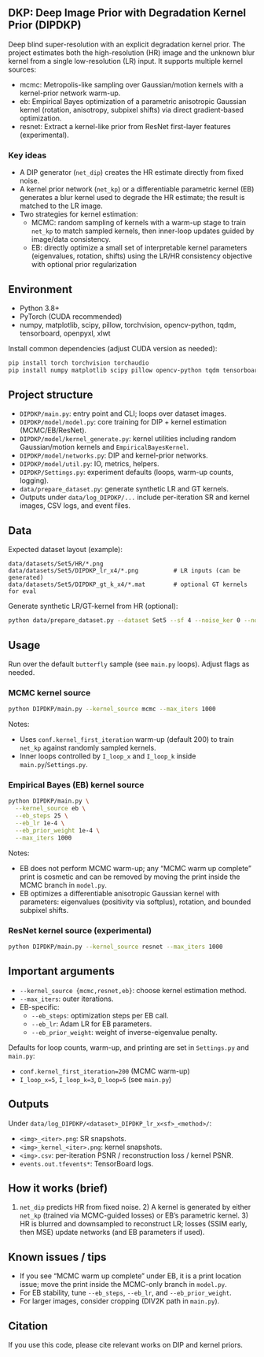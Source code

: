 ## DKP: Deep Image Prior with Degradation Kernel Prior (DIPDKP)

Deep blind super-resolution with an explicit degradation kernel prior. The project estimates both the high-resolution (HR) image and the unknown blur kernel from a single low-resolution (LR) input. It supports multiple kernel sources:
- mcmc: Metropolis-like sampling over Gaussian/motion kernels with a kernel-prior network warm-up.
- eb: Empirical Bayes optimization of a parametric anisotropic Gaussian kernel (rotation, anisotropy, subpixel shifts) via direct gradient-based optimization.
- resnet: Extract a kernel-like prior from ResNet first-layer features (experimental).

### Key ideas
- A DIP generator (`net_dip`) creates the HR estimate directly from fixed noise.
- A kernel prior network (`net_kp`) or a differentiable parametric kernel (EB) generates a blur kernel used to degrade the HR estimate; the result is matched to the LR image.
- Two strategies for kernel estimation:
  - MCMC: random sampling of kernels with a warm-up stage to train `net_kp` to match sampled kernels, then inner-loop updates guided by image/data consistency.
  - EB: directly optimize a small set of interpretable kernel parameters (eigenvalues, rotation, shifts) using the LR/HR consistency objective with optional prior regularization

## Environment
- Python 3.8+
- PyTorch (CUDA recommended)
- numpy, matplotlib, scipy, pillow, torchvision, opencv-python, tqdm, tensorboard, openpyxl, xlwt

Install common dependencies (adjust CUDA version as needed):
```bash
pip install torch torchvision torchaudio
pip install numpy matplotlib scipy pillow opencv-python tqdm tensorboard openpyxl xlwt
```

## Project structure
- `DIPDKP/main.py`: entry point and CLI; loops over dataset images.
- `DIPDKP/model/model.py`: core training for DIP + kernel estimation (MCMC/EB/ResNet).
- `DIPDKP/model/kernel_generate.py`: kernel utilities including random Gaussian/motion kernels and `EmpiricalBayesKernel`.
- `DIPDKP/model/networks.py`: DIP and kernel-prior networks.
- `DIPDKP/model/util.py`: IO, metrics, helpers.
- `DIPDKP/Settings.py`: experiment defaults (loops, warm-up counts, logging).
- `data/prepare_dataset.py`: generate synthetic LR and GT kernels.
- Outputs under `data/log_DIPDKP/...` include per-iteration SR and kernel images, CSV logs, and event files.

## Data
Expected dataset layout (example):
```
data/datasets/Set5/HR/*.png
data/datasets/Set5/DIPDKP_lr_x4/*.png          # LR inputs (can be generated)
data/datasets/Set5/DIPDKP_gt_k_x4/*.mat        # optional GT kernels for eval
```

Generate synthetic LR/GT-kernel from HR (optional):
```bash
python data/prepare_dataset.py --dataset Set5 --sf 4 --noise_ker 0 --noise_im 0
```

## Usage
Run over the default `butterfly` sample (see `main.py` loops). Adjust flags as needed.

### MCMC kernel source
```bash
python DIPDKP/main.py --kernel_source mcmc --max_iters 1000
```
Notes:
- Uses `conf.kernel_first_iteration` warm-up (default 200) to train `net_kp` against randomly sampled kernels.
- Inner loops controlled by `I_loop_x` and `I_loop_k` inside `main.py`/`Settings.py`.

### Empirical Bayes (EB) kernel source
```bash
python DIPDKP/main.py \
  --kernel_source eb \
  --eb_steps 25 \
  --eb_lr 1e-4 \
  --eb_prior_weight 1e-4 \
  --max_iters 1000
```
Notes:
- EB does not perform MCMC warm-up; any “MCMC warm up complete” print is cosmetic and can be removed by moving the print inside the MCMC branch in `model.py`.
- EB optimizes a differentiable anisotropic Gaussian kernel with parameters: eigenvalues (positivity via softplus), rotation, and bounded subpixel shifts.

### ResNet kernel source (experimental)
```bash
python DIPDKP/main.py --kernel_source resnet --max_iters 1000
```

## Important arguments
- `--kernel_source {mcmc,resnet,eb}`: choose kernel estimation method.
- `--max_iters`: outer iterations.
- EB-specific:
  - `--eb_steps`: optimization steps per EB call.
  - `--eb_lr`: Adam LR for EB parameters.
  - `--eb_prior_weight`: weight of inverse-eigenvalue penalty.

Defaults for loop counts, warm-up, and printing are set in `Settings.py` and `main.py`:
- `conf.kernel_first_iteration=200` (MCMC warm-up)
- `I_loop_x=5`, `I_loop_k=3`, `D_loop=5` (see `main.py`)

## Outputs
Under `data/log_DIPDKP/<dataset>_DIPDKP_lr_x<sf>_<method>/`:
- `<img>_<iter>.png`: SR snapshots.
- `<img>_kernel_<iter>.png`: kernel snapshots.
- `<img>.csv`: per-iteration PSNR / reconstruction loss / kernel PSNR.
- `events.out.tfevents*`: TensorBoard logs.

## How it works (brief)
1) `net_dip` predicts HR from fixed noise. 2) A kernel is generated by either `net_kp` (trained via MCMC-guided losses) or EB’s parametric kernel. 3) HR is blurred and downsampled to reconstruct LR; losses (SSIM early, then MSE) update networks (and EB parameters if used).

## Known issues / tips
- If you see “MCMC warm up complete” under EB, it is a print location issue; move the print inside the MCMC-only branch in `model.py`.
- For EB stability, tune `--eb_steps`, `--eb_lr`, and `--eb_prior_weight`.
- For larger images, consider cropping (DIV2K path in `main.py`).

## Citation
If you use this code, please cite relevant works on DIP and kernel priors.
